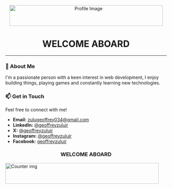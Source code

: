 <p align="center">
  <img src="https://i.imgur.com/fTzR1VE.png" alt="Profile Image" width="479" height="65">
  <h1 align="center">WELCOME ABOARD</h1>
</p>

---

### 👋 About Me

I'm a passionate person with a keen interest in web development, I enjoy building things, playing games and constantly learning new technologies.


### 📫 Get in Touch

Feel free to connect with me!

* **Email:** <a href="mailto:zulugeoffrey034@gmail.com">zulugeoffrey034@gmail.com</a>
* **LinkedIn:** <a href="https://linkedin.com/in/geoffreyzulujr">@geoffreyzulujr</a>
* **X:** <a href="https://twitter.com/geoffreyzulujr">@geoffreyzulujr</a>
* **Instagram:** <a href="https://www.instagram.com/geoffreyzulujr">@geoffreyzulujr</a>
* **Facebook:** <a href="https://www.facebook.com/geoffreyzulujr">geoffreyzulujr</a>

<p align="center">
  <h3 align="center">WELCOME ABOARD</h3>
  <img src="[https://i.imgur.com/fTzR1VE.png](https://profile-counter.glitch.me/%7BGeoffrey-Zulu%7D/count.svg)" alt="Counter img" width="479" height="65">
</p>
